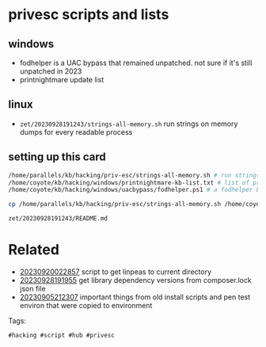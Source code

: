 # privesc scripts and lists

## windows
- fodhelper is a UAC bypass that remained unpatched. not sure if it's still unpatched in 2023
- printnightmare update list

## linux
- `zet/20230928191243/strings-all-memory.sh` run strings on memory dumps for every readable process

## setting up this card
```bash
/home/parallels/kb/hacking/priv-esc/strings-all-memory.sh # run strings on memory dumps for every readable process
/home/coyote/kb/hacking/windows/printnightmare-kb-list.txt # list of printnightmare KB patches
/home/coyote/kb/hacking/windows/uacbypass/fodhelper.ps1 # a fodhelper bypass that should go in zk hacking notes

cp /home/parallels/kb/hacking/priv-esc/strings-all-memory.sh /home/coyote/kb/hacking/windows/printnightmare-kb-list.txt /home/coyote/kb/hacking/windows/uacbypass/fodhelper.ps1 .
```

` zet/20230928191243/README.md `

# Related

- [20230920022857](/zet/20230920022857/README.md) script to get linpeas to current directory
- [20230928191955](/zet/20230928191955/README.md) get library dependency versions from composer.lock json file
- [20230905212307](/zet/20230905212307/README.md) important things from old install scripts and pen test environ that were copied to environment

Tags:

    #hacking #script #hub #privesc
